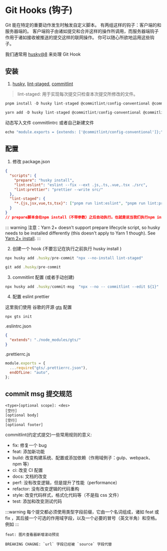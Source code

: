 # Git Hooks (钩子)

Git 能在特定的重要动作发生时触发自定义脚本。 有两组这样的钩子：客户端的和服务器端的。 客户端钩子由诸如提交和合并这样的操作所调用，而服务器端钩子作用于诸如接收被推送的提交这样的联网操作。 你可以随心所欲地运用这些钩子。

我们通常用 [husky@8](https://typicode.github.io/husky/#/) 来处理 Git Hook

## 安装

1. [husky](https://github.com/typicode/husky), [lint-staged](https://github.com/okonet/lint-staged), [commitlint](https://github.com/conventional-changelog/commitlint)

> lint-staged: 用于实现每次提交只检查本次提交所修改的文件。

```javascript
pnpm install -D husky lint-staged @commitlint/config-conventional @commitlint/cli eslint prettier

yarn add -D husky lint-staged @commitlint/config-conventional @commitlint/cli eslint prettier
```

动态写入文件 commitlintrc 或者自己新建文件

```javascript
echo "module.exports = {extends: ['@commitlint/config-conventional']};" > commitlint.config.js
```

## 配置

1. 修改 package.json

```json
{
  "scripts": {
    "prepare": "husky install",
    "lint:eslint": "eslint --fix --ext .js,.ts,.vue,.tsx ./src",
    "lint:prettier": "prettier --write src/"
  },
  "lint-staged": {
    "*.{js,jsx,vue,ts,tsx}": ["pnpm run lint:eslint", "pnpm run lint:prettier"]
  }
}
// prepare脚本会在npm install（不带参数）之后自动执行。也就是说当我们执行npm install安装完项目依赖后会执行 husky install命令，该命令会创建.husky/目录并指定该目录为git hooks所在的目录。
```

::: warning
注意：Yarn 2+ doesn't support prepare lifecycle script, so husky needs to be installed differently (this doesn't apply to Yarn 1 though). See [Yarn 2+ install](https://typicode.github.io/husky/#/?id=yarn-2).
:::

2. 创建一个 hook (不要忘记在执行之前执行 husky install )

```js
npx husky add .husky/pre-commit "npx --no-install lint-staged"

git add .husky/pre-commit
```

3. commitlint 配置 (或者手动创建)

```js
npx husky add .husky/commit-msg  "npx --no -- commitlint --edit ${1}"
```

4. 配置 eslint prettier

这里我们使用 谷歌的开源 [gts](https://github.com/google/gts) 配置

```js
npx gts init
```

.eslintrc.json

```json
{
  "extends": "./node_modules/gts/"
}
```

.prettierrc.js

```js
module.exports = {
  ...require("gts/.prettierrc.json"),
  endOfLine: "auto",
};
```

## commit msg 提交规范

```
<type>[optional scope]: <des>
[空行]
[optional body]
[空行]
[optional footer]
```

commitlint(约定式提交)一些常用规则的意义:

- fix: 修复一个 bug
- feat: 添加新功能
- build: 改变构建系统、配置或添加依赖（作用域例子：gulp、webpack、npm 等）
- ci: 改变 CI 配置
- docs: 文档的改变
- perf: 没有改变逻辑，但是提升了性能（performance）
- refactor: 没有改变逻辑的代码重构
- style: 改变代码样式，格式化代码等（不是指 css 文件）
- test: 添加和改变测试代码

:::warning
每个提交都必须使用类型字段前缀，它由一个名词组成，诸如 feat 或 fix ，其后接一个可选的作用域字段，以及一个必要的冒号（英文半角）和空格。例如
:::

```
feat: 图片查看器新增滚动预览

BREAKING CHAGNE: `url` 字段已经被 `source` 字段代替
```
